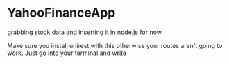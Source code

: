# YahooFinanceApp
grabbing stock data and inserting it in node.js for now. 

Make sure you install unirest with this otherwise your routes aren't going to work. Just go into your terminal and write 
